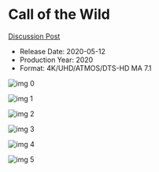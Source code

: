 # Call of the Wild

[Discussion Post](https://www.avsforum.com/threads/bass-eq-for-filtered-movies.2995212/post-59421694)

* Release Date: 2020-05-12
* Production Year: 2020
* Format: 4K/UHD/ATMOS/DTS-HD MA 7.1

![img 0](https://i.imgur.com/v8Xfds1.jpg)

![img 1](https://i.imgur.com/W16A2MF.png)

![img 2](https://i.imgur.com/yboe2vA.jpg)

![img 3](https://i.imgur.com/PR5AnQZ.png)

![img 4](https://i.imgur.com/Czu2KD2.jpg)

![img 5](https://i.imgur.com/cO8lCRZ.png)

